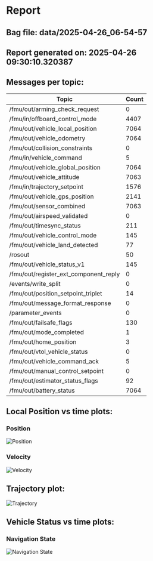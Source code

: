 # Report
## Bag file: data/2025-04-26_06-54-57
## Report generated on: 2025-04-26 09:30:10.320387

## Messages per topic:
| Topic | Count |
|-------|-------|
| /fmu/out/arming_check_request | 0 |
| /fmu/in/offboard_control_mode | 4407 |
| /fmu/out/vehicle_local_position | 7064 |
| /fmu/out/vehicle_odometry | 7064 |
| /fmu/out/collision_constraints | 0 |
| /fmu/in/vehicle_command | 5 |
| /fmu/out/vehicle_global_position | 7064 |
| /fmu/out/vehicle_attitude | 7063 |
| /fmu/in/trajectory_setpoint | 1576 |
| /fmu/out/vehicle_gps_position | 2141 |
| /fmu/out/sensor_combined | 7063 |
| /fmu/out/airspeed_validated | 0 |
| /fmu/out/timesync_status | 211 |
| /fmu/out/vehicle_control_mode | 145 |
| /fmu/out/vehicle_land_detected | 77 |
| /rosout | 50 |
| /fmu/out/vehicle_status_v1 | 145 |
| /fmu/out/register_ext_component_reply | 0 |
| /events/write_split | 0 |
| /fmu/out/position_setpoint_triplet | 14 |
| /fmu/out/message_format_response | 0 |
| /parameter_events | 0 |
| /fmu/out/failsafe_flags | 130 |
| /fmu/out/mode_completed | 1 |
| /fmu/out/home_position | 3 |
| /fmu/out/vtol_vehicle_status | 0 |
| /fmu/out/vehicle_command_ack | 5 |
| /fmu/out/manual_control_setpoint | 0 |
| /fmu/out/estimator_status_flags | 92 |
| /fmu/out/battery_status | 7064 |

## Local Position vs time plots:
### Position
![Position](position_local_position.png)
### Velocity
![Velocity](velocity_local_position.png)

## Trajectory plot:
![Trajectory](trajectory.png)

## Vehicle Status vs time plots:
### Navigation State
![Navigation State](vehicle_status.png)
